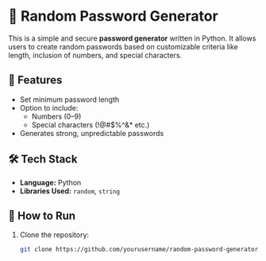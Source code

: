 # 🔐 Random Password Generator

This is a simple and secure **password generator** written in Python. It allows users to create random passwords based on customizable criteria like length, inclusion of numbers, and special characters.

## 🚀 Features

- Set minimum password length
- Option to include:
  - Numbers (0–9)
  - Special characters (!@#$%^&* etc.)
- Generates strong, unpredictable passwords

## 🛠️ Tech Stack

- **Language:** Python
- **Libraries Used:** `random`, `string`

## 📁 How to Run

1. Clone the repository:
   ```bash
   git clone https://github.com/yourusername/random-password-generator
